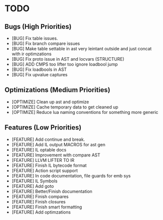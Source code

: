 # TODO


## Bugs (High Priorities)
* [BUG] Fix table issues.
* [BUG] Fix branch compare issues
* [BUG] Make table settable in ast very leintant outside and just concat with ir optimzations
* [BUG] Fix proto issue in AST and locvars (STRUCTURE)
* [BUG] ADD CMPS too lifter too ignore loadbool jump
* [BUG] Fix loadbools in AST
* [BUG] Fix upvalue captures

## Optimizations (Medium Priorities)
* [OPTIMIZE] Clean up ast and optimize
* [OPTIMIZE] Cache temporary data to get cleaned up
* [OPTIMIZE] Reduce lua naming conventions for something more generic 

## Features (Low Priorities)
* [FEATURE] Add continue and break.
* [FEATURE] Add IL output MACROS for ast gen
* [FEATURE] IL optable docs
* [FEATURE] Improvement with compare AST
* [FEATURE] LLVM LIFTER TO IR
* [FEATURE] Finish IL bytecode format
* [FEATURE] Action script support
* [FEATURE] In code documentation, file guards for emb sys
* [FEATURE] IL Symbols
* [FEATURE] Add goto
* [FEATURE] Better/Finish documentation
* [FEATURE] Finish compares
* [FEATURE] Finish closures
* [FEATURE] Finish smart formatting
* [FEATURE] Add optimzations